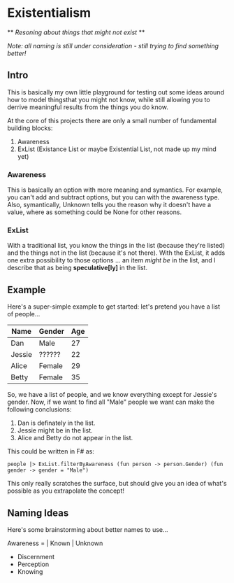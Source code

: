 # Existentialism

** *Resoning about things that might not exist* **

*Note: all naming is still under consideration - still trying to find something better!*

## Intro

This is basically my own little playground for testing out some ideas around how to model thingsthat you might not know, while still allowing you to derrive meaningful results from the things you do know.

At the core of this projects there are only a small number of fundamental building blocks:
1. Awareness
2. ExList (Existance List or maybe Existential List, not made up my mind yet)

### Awareness

This is basically an option with more meaning and symantics. For example, you can't add and subtract options, but you can with the awareness type. Also, symantically, Unknown tells you the reason why it doesn't have a value, where as something could be None for other reasons.

### ExList

With a traditional list, you know the things in the list (because they're listed) and the things not in the list (because it's not there). With the ExList, it adds one extra possibility to those options ... an item *might be* in the list, and I describe that as being **speculative[ly]** in the list.

## Example
Here's a super-simple example to get started: let's pretend you have a list of people...

| Name		| Gender	| Age	|
|------		|----------	|------	|
| Dan		| Male		| 27	|
| Jessie	| ??????	| 22	|
| Alice		| Female	| 29	|
| Betty		| Female	| 35	|

So, we have a list of people, and we know everything except for Jessie's gender. Now, if we want to find all "Male" people we want can make the following conclusions:
1. Dan is definately in the list.
2. Jessie might be in the list.
3. Alice and Betty do not appear in the list.

This could be written in F# as:

    people |> ExList.filterByAwareness (fun person -> person.Gender) (fun gender -> gender = "Male")

This only really scratches the surface, but should give you an idea of what's possible as you extrapolate the concept!

## Naming Ideas

Here's some brainstorming about better names to use...

Awareness = | Known | Unknown

 - Discernment
 - Perception
 - Knowing
